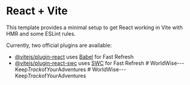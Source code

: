 # React + Vite

This template provides a minimal setup to get React working in Vite with HMR and some ESLint rules.

Currently, two official plugins are available:

- [@vitejs/plugin-react](https://github.com/vitejs/vite-plugin-react/blob/main/packages/plugin-react/README.md) uses [Babel](https://babeljs.io/) for Fast Refresh
- [@vitejs/plugin-react-swc](https://github.com/vitejs/vite-plugin-react-swc) uses [SWC](https://swc.rs/) for Fast Refresh
#   W o r l d W i s e - - - K e e p _ T r a c k _ o f _ Y o u r _ A d v e n t u r e s  
 #   W o r l d W i s e - - - K e e p _ T r a c k _ o f _ Y o u r _ A d v e n t u r e s  
 